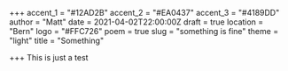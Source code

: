+++
accent_1 = "#12AD2B"
accent_2 = "#EA0437"
accent_3 = "#4189DD"
author = "Matt"
date = 2021-04-02T22:00:00Z
draft = true
location = "Bern"
logo = "#FFC726"
poem = true
slug = "something is fine"
theme = "light"
title = "Something"

+++
This is just a test